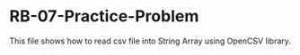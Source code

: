 # RB-07-Practice-Problem
This file shows how to read csv file into String Array using OpenCSV library.
